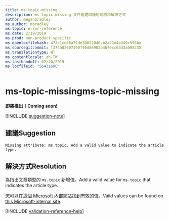 ```yaml
---
title: ms-topic-missing
description: ms-topic-missing 文件組建問題的說明和解決方式
author: meganbradley
ms.author: mbradley
ms.topic: error-reference
ms.date: 2/19/2019
ms.prod: non-product-specific
ms.openlocfilehash: 473c1ce46a71de30022040cb2a21e4e349c596be
ms.sourcegitcommit: f374ad2607360f46d88982b4b7ecc63d3ab08235
ms.translationtype: HT
ms.contentlocale: zh-TW
ms.lasthandoff: 02/20/2019
ms.locfileid: "56431606"
---
```

# <a name="ms-topic-missing"></a><span data-ttu-id="1cd44-103">ms-topic-missing</span><span class="sxs-lookup"><span data-stu-id="1cd44-103">ms-topic-missing</span></span>

<span data-ttu-id="1cd44-104">**即將推出！**</span><span class="sxs-lookup"><span data-stu-id="1cd44-104">**Coming soon!**</span></span>

[!INCLUDE [suggestion-note](includes/suggestion-note.md)]

## <a name="suggestion"></a><span data-ttu-id="1cd44-105">建議</span><span class="sxs-lookup"><span data-stu-id="1cd44-105">Suggestion</span></span>

`Missing attribute: ms.topic. Add a valid value to indicate the article type.`

## <a name="resolution"></a><span data-ttu-id="1cd44-106">解決方式</span><span class="sxs-lookup"><span data-stu-id="1cd44-106">Resolution</span></span>

<span data-ttu-id="1cd44-107">為指出文章類型的 `ms.topic` 新增值。</span><span class="sxs-lookup"><span data-stu-id="1cd44-107">Add a valid value for `ms.topic` that indicates the article type.</span></span>

<span data-ttu-id="1cd44-108">您可以在[這個 Microsoft 內部網站](https://docsmetadatatool.azurewebsites.net/whitelists)找到有效的值。</span><span class="sxs-lookup"><span data-stu-id="1cd44-108">Valid values can be found on [this Microsoft-internal site](https://docsmetadatatool.azurewebsites.net/whitelists).</span></span>

<!--make sure to add this file to your includes folder and verify the path-->
[!INCLUDE [validation-reference-help](includes/validation-reference-help.md)]
